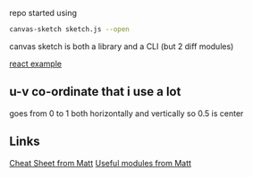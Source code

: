 repo started using

```bash
canvas-sketch sketch.js --open

```

canvas sketch is both a library and a CLI (but 2 diff modules)

[react example](https://github.com/mattdesl/canvas-sketch/pull/77/files)

## u-v co-ordinate that i use a lot

goes from 0 to 1 both horizontally and vertically
so 0.5 is center

## Links

[Cheat Sheet from Matt](https://github.com/mattdesl/workshop-generative-art/blob/master/docs/cheat-sheet.md)
[Useful modules from Matt](https://github.com/mattdesl/workshop-generative-art#other-modules-for-creative-coding)
